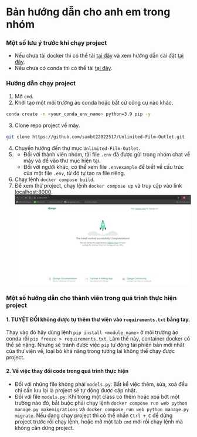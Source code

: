 # Bản hướng dẫn cho anh em trong nhóm
### Một số lưu ý trước khi chạy project
- Nếu chưa tải docker thì có thể tải [tại đây](https://www.docker.com/products/docker-desktop/) và xem hướng dẫn cài đặt [tại đây](https://docs.docker.com/desktop/install/mac-install/).
- Nếu chưa có conda thì có thể tải [tại đây](https://docs.anaconda.com/miniconda/).

### Hướng dẫn chạy project
1. Mở `cmd`.
2. Khởi tạo một môi trường ảo conda hoặc bất cứ công cụ nào khác.
```bash
conda create -n <your_conda_env_name> python=3.9 pip -y
```
3. Clone repo project về máy.
```bash
git clone https://github.com/sambt22022517/Unlimited-Film-Outlet.git
```
4. Chuyển hướng đến thự mục `Unlimited-Film-Outlet`.
5. - Đối với thành viên nhóm, tải file `.env` đã được gửi trong nhóm chat về máy và để vào thư mục hiện tại.
   - Đối với người khác, có thể xem file `.envexample` để biết về cấu trúc của một file `.env`, từ đó tự tạo ra file riêng.
6. Chạy lệnh `docker compose build`.
7. Để xem thử project, chạy lệnh `docker compose up` và truy cập vào link [localhost:8000](http://localhost:8000/).
![result-web](result/web-basic.png)

### Một số hướng dẫn cho thành viên trong quá trình thực hiện project
#### 1. __TUYỆT ĐỐI__ không được tự thêm thư viện vào `requirements.txt` bằng tay.
   Thay vào đó hãy dùng lệnh `pip install <module_name>` ở môi trường ảo conda rồi `pip freeze > requirements.txt`.
   Làm thế này, container docker có thể sẽ nặng.
   Nhưng sẽ tránh được việc `pip` tự động tải phiên bản mới nhất của thư viện về, loại bỏ khả năng trong tương lai không thể chạy được project.
#### 2. Về việc thay đổi code trong quá trình thực hiện
- Đối với những file không phải `models.py`: Bất kể việc thêm, sửa, xoá đều chỉ cần lưu lại là project sẽ tự động được cập nhật.
- Đối với file `models.py`: Khi trong một class có thêm hoặc xoá bớt một trường nào đó, bắt buộc phải chạy lệnh `docker compose run web python manage.py makemigrations` và `docker compose run web python manage.py migrate`.
  Nếu đang chạy project thì có thể nhấn `Ctrl + C` để dừng project trước rồi chạy lệnh, hoặc mở một tab `cmd` mới rồi chạy lệnh mà không cần dừng project.
